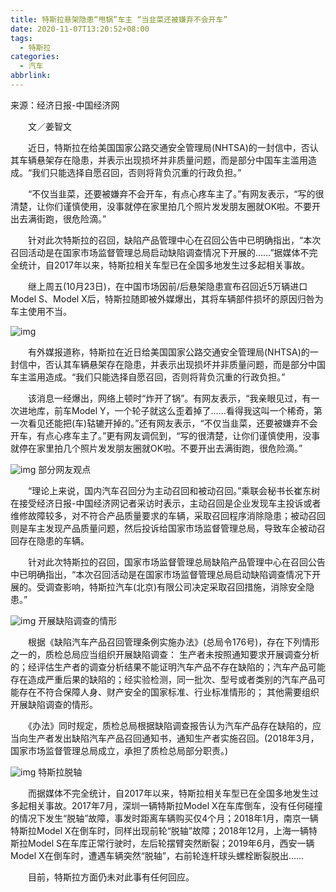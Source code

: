 ```yaml
---
title: 特斯拉悬架隐患“甩锅”车主 “当韭菜还被嫌弃不会开车”
date: 2020-11-07T13:20:52+08:00
tags:
  - 特斯拉
categories:
  - 汽车
abbrlink:
---
```


来源：经济日报-中国经济网

　　文／姜智文

　　近日，特斯拉在给美国国家公路交通安全管理局(NHTSA)的一封信中，否认其车辆悬架存在隐患，并表示出现损坏并非质量问题，而是部分中国车主滥用造成。“我们只能选择自愿召回，否则将背负沉重的行政负担。”

　　“不仅当韭菜，还要被嫌弃不会开车，有点心疼车主了。”有网友表示，“写的很清楚，让你们谨慎使用，没事就停在家里拍几个照片发发朋友圈就OK啦。不要开出去满街跑，很危险滴。”

　　针对此次特斯拉的召回，缺陷产品管理中心在召回公告中已明确指出，“本次召回活动是在国家市场监督管理总局启动缺陷调查情况下开展的……”据媒体不完全统计，自2017年以来，特斯拉相关车型已在全国多地发生过多起相关事故。

　　继上周五(10月23日)，在中国市场因前/后悬架隐患宣布召回近5万辆进口Model S、Model X后，特斯拉随即被外媒爆出，其将车辆部件损坏的原因归咎为车主使用不当。

![img](https://cdn.jsdelivr.net/gh/yakeing/Documentation@main/Hexo/images/c7e2-kcaeqzx3314628.jpg)

　　有外媒报道称，特斯拉在近日给美国国家公路交通安全管理局(NHTSA)的一封信中，否认其车辆悬架存在隐患，并表示出现损坏并非质量问题，而是部分中国车主滥用造成。“我们只能选择自愿召回，否则将背负沉重的行政负担。”

　　该消息一经爆出，网络上顿时“炸开了锅”。有网友表示，“我亲眼见过，有一次进地库，前车Model Y，一个轮子就这么歪着掉了……看得我这叫一个稀奇，第一次看见还能把(车)轱辘开掉的。”还有网友表示，“不仅当韭菜，还要被嫌弃不会开车，有点心疼车主了。”更有网友调侃到，“写的很清楚，让你们谨慎使用，没事就停在家里拍几个照片发发朋友圈就OK啦。不要开出去满街跑，很危险滴。”

![img](https://cdn.jsdelivr.net/gh/yakeing/Documentation@main/Hexo/images/9286-kcaeqzx3314667.jpg)
部分网友观点

　　“理论上来说，国内汽车召回分为主动召回和被动召回。”乘联会秘书长崔东树在接受经济日报-中国经济网记者采访时表示，主动召回是企业发现车主投诉或者维修故障较多，对不符合产品质量要求的车辆，采取召回程序消除隐患；被动召回则是车主发现产品质量问题，然后投诉给国家市场监督管理总局，导致车企被动召回存在隐患的车辆。

　　针对此次特斯拉的召回，国家市场监督管理总局缺陷产品管理中心在召回公告中已明确指出，“本次召回活动是在国家市场监督管理总局启动缺陷调查情况下开展的。受调查影响，特斯拉汽车(北京)有限公司决定采取召回措施，消除安全隐患。”

![img](https://cdn.jsdelivr.net/gh/yakeing/Documentation@main/Hexo/images/46c1-kcaeqzx3314714.jpg)
开展缺陷调查的情形

　　根据《缺陷汽车产品召回管理条例实施办法》(总局令176号)，存在下列情形之一的，质检总局应当组织开展缺陷调查： 生产者未按照通知要求开展调查分析的；经评估生产者的调查分析结果不能证明汽车产品不存在缺陷的；汽车产品可能存在造成严重后果的缺陷的；经实验检测，同一批次、型号或者类别的汽车产品可能存在不符合保障人身、财产安全的国家标准、行业标准情形的； 其他需要组织开展缺陷调查的情形。

　　《办法》同时规定，质检总局根据缺陷调查报告认为汽车产品存在缺陷的，应当向生产者发出缺陷汽车产品召回通知书，通知生产者实施召回。(2018年3月，国家市场监督管理总局成立，承担了质检总局部分职责。)

![img](https://cdn.jsdelivr.net/gh/yakeing/Documentation@main/Hexo/images/fcf1-kcaeqzx3314752.jpg)
特斯拉脱轴

　　而据媒体不完全统计，自2017年以来，特斯拉相关车型已在全国多地发生过多起相关事故。2017年7月，深圳一辆特斯拉Model X在车库倒车，没有任何碰撞的情况下发生“脱轴”故障，事发时距离车辆购买仅4个月；2018年1月，南京一辆特斯拉Model X在倒车时，同样出现前轮“脱轴”故障；2018年12月，上海一辆特斯拉Model S在车库正常行驶时，左后轮摆臂突然断裂；2019年6月，西安一辆Model X在倒车时，遭遇车辆突然“脱轴”，右前轮连杆球头螺栓断裂脱出……

　　目前，特斯拉方面仍未对此事有任何回应。
